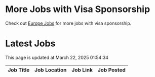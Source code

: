 # More Jobs with Visa Sponsorship

Check out [Europe Jobs](https://github.com/sureshparimi/europejobs#latest-jobs) for more jobs with visa sponsorship.

# Latest Jobs

This page is updated at March 22, 2025 01:54:34

| Job Title | Job Location | Job Link | Job Posted |
| --- | --- | --- | --- |
